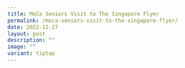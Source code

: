 ```yaml
---
title: MoCa Seniors Visit to The Singapore Flyer
permalink: /moca-seniors-visit-to-the-singapore-flyer/
date: 2022-12-27
layout: post
description: ""
image: ""
variant: tiptap
---
```

